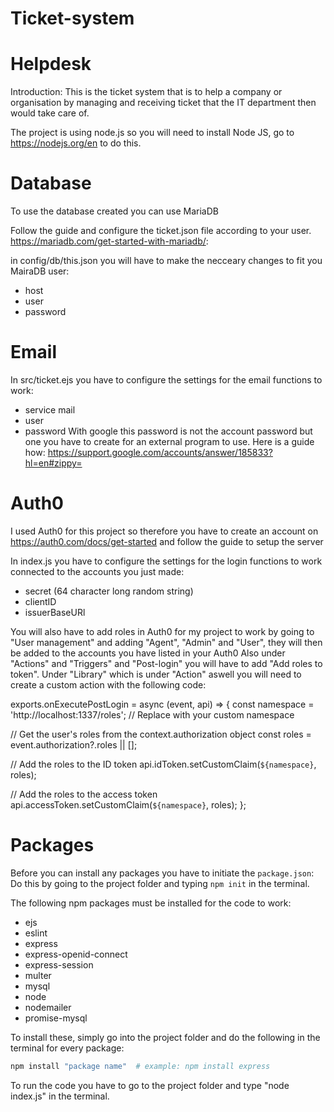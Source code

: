 # Ticket-system
# Helpdesk
Introduction: This is the ticket system that is to help a company or organisation by managing and receiving ticket that the IT department then would take care of.

The project is using node.js so you will need to install Node JS, go to https://nodejs.org/en to do this.

# Database
To use the database created you can use MariaDB

Follow the guide and configure the ticket.json file according to your user. https://mariadb.com/get-started-with-mariadb/:

in config/db/this.json you will have to make the necceary changes to fit you MairaDB user:

- host
- user
- password

# Email
In src/ticket.ejs you have to configure the settings for the email functions to work:

- service mail
- user
- password
  With google this password is not the account password but one you have to create for an external program to use.
  Here is a guide how:
  https://support.google.com/accounts/answer/185833?hl=en#zippy=

# Auth0
I used Auth0 for this project so therefore you have to create an account on https://auth0.com/docs/get-started and follow the guide to setup the server

In index.js you have to configure the settings for the login functions to work connected to the accounts you just made:

- secret (64 character long random string)
- clientID
- issuerBaseURl

You will also have to add roles in Auth0 for my project to work by going to "User management" and adding "Agent", "Admin" and "User", they will then be added to the accounts you have listed in your Auth0
Also under "Actions" and "Triggers" and "Post-login" you will have to add "Add roles to token". Under "Library" which is under "Action" aswell you will need to create a custom action with the following code:

exports.onExecutePostLogin = async (event, api) => {
  const namespace = 'http://localhost:1337/roles'; // Replace with your custom namespace

  // Get the user's roles from the context.authorization object
  const roles = event.authorization?.roles || [];

  // Add the roles to the ID token
  api.idToken.setCustomClaim(`${namespace}`, roles);

  // Add the roles to the access token
  api.accessToken.setCustomClaim(`${namespace}`, roles);
};

# Packages

Before you can install any packages you have to initiate the `package.json`:
Do this by going to the project folder and typing `npm init` in the terminal.

The following npm packages must be installed for the code to work:

- ejs
- eslint
- express
- express-openid-connect
- express-session
- multer
- mysql
- node
- nodemailer
- promise-mysql

To install these, simply go into the project folder and do the following in the terminal for every package:

```bash
npm install "package name"  # example: npm install express
```
To run the code you have to go to the project folder and type "node index.js" in the terminal.
